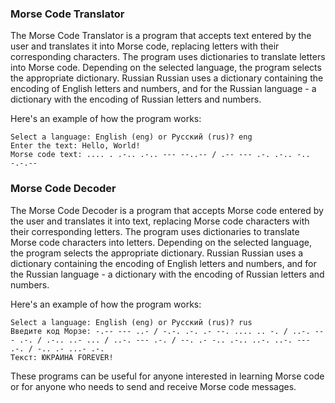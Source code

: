 ### Morse Code Translator
The Morse Code Translator is a program that accepts text entered by the user and translates it into Morse code, replacing letters with their corresponding characters. The program uses dictionaries to translate letters into Morse code. Depending on the selected language, the program selects the appropriate dictionary. Russian Russian uses a dictionary containing the encoding of English letters and numbers, and for the Russian language - a dictionary with the encoding of Russian letters and numbers.

Here's an example of how the program works:
```
Select a language: English (eng) or Русский (rus)? eng
Enter the text: Hello, World!
Morse code text: .... . .-.. .-.. --- --..-- / .-- --- .-. .-.. -.. -.-.--
```

### Morse Code Decoder
The Morse Code Decoder is a program that accepts Morse code entered by the user and translates it into text, replacing Morse code characters with their corresponding letters. The program uses dictionaries to translate Morse code characters into letters. Depending on the selected language, the program selects the appropriate dictionary. Russian Russian uses a dictionary containing the encoding of English letters and numbers, and for the Russian language - a dictionary with the encoding of Russian letters and numbers.

Here's an example of how the program works:
```
Select a language: English (eng) or Русский (rus)? rus
Введите код Морзе: -.-- --- ..- / -.-. .-. .- --. .... .. -. / ..-. --- .-. / .-.. ..- ... / ..-. --- .-. / --. .- -.. .-.. ..-. ..-. --- .-. / -.. .- ...- .-.
Текст: ЮКРАИНА FOREVER!
```

These programs can be useful for anyone interested in learning Morse code or for anyone who needs to send and receive Morse code messages.
